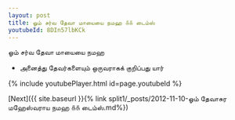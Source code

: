 ```yaml
---
layout: post
title: ஓம் சர்வ தேவா மாயையை நமஹ ௧௧ டைம்ஸ்
youtubeId: 8DIn57lbKCk
---
```

 
 
 ஓம் சர்வ தேவா மாயையை நமஹ  
 
 -  அனைத்து தேவர்களையும் ஒருவராகக் குறிப்பது யார் 
 
  
 
  
 
 
 
 
 
 


{% include youtubePlayer.html id=page.youtubeId %}
 
[Next]({{ site.baseurl }}{% link  split1/_posts/2012-11-10-ஓம் தேவாசுர மஹேஸ்வராய நமஹ ௧௧ டைம்ஸ்.md%})
 
